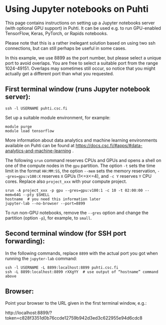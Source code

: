 # Using Jupyter notebooks on Puhti

This page contains instructions on setting up a Jupyter notebooks server (with optional GPU support) in Puhti. It can be used e.g. to run GPU-enabled TensorFlow, Keras, PyTorch, or Rapids notebooks.

Please note that this is a rather inelegant solution based on using two ssh connections, but can still perhaps be useful in some cases.

In this example, we use 8899 as the port number, but please select a unique port to avoid overlaps.  You are free to select a suitable port from the range 1024-49151.  Overlaps may sometimes still occur, so notice that you might actually get a different port than what you requested.

## First terminal window (runs Jupyter notebook server):

    ssh -l USERNAME puhti.csc.fi

Set up a suitable module environment, for example:

    module purge
    module load tensorflow

More information about data analytics and machine learning environments available on Puhti can be found at https://docs.csc.fi/#apps/#data-analytics-and-machine-learning .

The following `srun` command reserves CPUs and GPUs and opens a shell on one of the compute nodes in the `gpu` partition.  The option `-t` sets the time limit in the format `HH:MM:SS`, the option `--mem` sets the memory  reservation, `--gres=gpu:v100:X` reserves `X` GPUs (1<=`X`<=4), and `-c Y` reserves `Y` CPU cores. Replace also `project_xxx` with your compute project.

    srun -A project_xxx -p gpu --gres=gpu:v100:1 -c 10 -t 02:00:00 --mem=64G --pty $SHELL
    hostname  # you need this information later
    jupyter-lab --no-browser --port=8899
    
To run non-GPU notebooks, remove the `--gres` option and change the partition (option `-p`), for example, to `small`.

## Second terminal window (for SSH port forwarding):

In the following commands, replace `8899` with the actual port you got when running the `jupyter-lab` command:

    ssh -l USERNAME -L 8899:localhost:8899 puhti.csc.fi
    ssh -L 8899:localhost:8899 rXXgYY  # use output of “hostname” command above

## Browser:

Point your browser to the URL given in the first terminal window, e.g.:

http://localhost:8899/?token=c828f3351d0b76ccde12759b942d3ed3c622955e94d6cdc8

